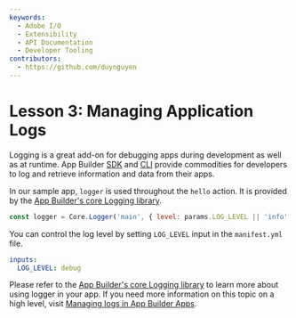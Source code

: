 ```yaml
---
keywords:
  - Adobe I/O
  - Extensibility
  - API Documentation
  - Developer Tooling
contributors: 
  - https://github.com/duynguyen 
---
```


# Lesson 3: Managing Application Logs

Logging is a great add-on for debugging apps during development as well as at runtime. App Builder [SDK](https://github.com/adobe/aio-sdk) and [CLI](https://github.com/adobe/aio-cli) provide commodities for developers to log and retrieve information and data from their apps.  

In our sample app, `logger` is used throughout the `hello` action. It is provided by the [App Builder's core Logging library](https://github.com/adobe/aio-lib-core-logging).

```javascript
const logger = Core.Logger('main', { level: params.LOG_LEVEL || 'info' })
```

You can control the log level by setting `LOG_LEVEL` input in the `manifest.yml` file.

```yaml
inputs:
  LOG_LEVEL: debug
```

Please refer to the [App Builder's core Logging library](https://github.com/adobe/aio-lib-core-logging) to learn more about using logger in your app. If you need more information on this topic on a high level, visit [Managing logs in App Builder Apps](https://developer.adobe.com/app-builder/docs/guides/application_logging/).

